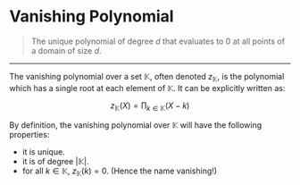 # Vanishing Polynomial
> The unique polynomial of degree $d$ that evaluates to $0$ at all points of a domain of size $d$.
---

The vanishing polynomial over a set $\mathbb{K}$, often denoted $z_\mathbb{K}$, is the polynomial which has a single root at each element of $\mathbb{K}$. It can be explicitly written as:

$$
z_\mathbb{K}(X) = \prod_{k \in \mathbb{K}} (X-k)
$$


By definition, the vanishing polynomial over $\mathbb{K}$ will have the following properties:
- it is unique.
- it is of degree $|\mathbb{K}|$.
- for all $k \in \mathbb{K}$, $z_\mathbb{K}(k) = 0$. (Hence the name vanishing!)